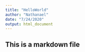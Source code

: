 ```yaml
---
title: "HelloWorld"
author: "Nathanael"
date: "7/24/2020"
output: html_document
---
```


## This is a markdown file